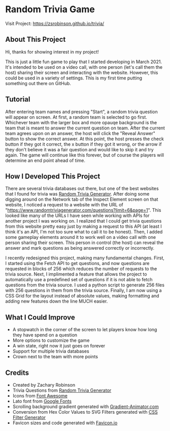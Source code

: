 # Random Trivia Game

Visit Project: https://zsrobinson.github.io/trivia/

## About This Project

Hi, thanks for showing interest in my project!

This is just a little fun game to play that I started developing in March 2021. It's intended to be used on a video call, with one person (let's call them the host) sharing their screen and interacting with the website. However, this could be used in a variety of settings. This is my first time putting something out there on GitHub.

## Tutorial

After entering team names and pressing "Start", a random trivia question will appear on screen. At first, a random team is selected to go first. Whichever team with the larger box and more opauqe background is the team that is meant to answer the current question on team. After the current team agrees upon on an answer, the host will click the "Reveal Answer" button to show the correct answer. At this point, the host presses the check button if they got it correct, the x button if they got it wrong, or the arrow if they don't believe it was a fair question and would like to skip it and try again.  The game will continue like this forever, but of course the players will determine an end point ahead of time.

## How I Developed This Project

There are several trivia databases out there, but one of the best websites that I found for trivia was [Random Trivia Generator](https://randomtriviagenerator.com). After doing some digging around on the Network tab of the Inspect Element screen on that website, I noticed a request to a website with the URL of "https://www.randomtriviagenerator.com/questions?limit=6&page=1". This looked like many of the URLs I have seen while working with APIs for another project I was working on. I realized that I could get trivia questions from this website pretty easy just by making a request to this API (at least I think it's an API, I'm not too sure what to call it to be honest). Then, I added some gameplay elements around it to work well on a video call with one person sharing their screen. This person in control (the host) can reveal the answer and mark questions as being answered correctly or incorrectly.

I recently redesigned this project, making many fundamental changes. First, I started using the Fetch API to get questions, and now questions are requested in blocks of 256 which reduces the number of requests to the trivia source. Next, I implimented a feature that allows the project to automatically use a predefined set of questions if it is not able to fetch questions from the trivia source. I used a python script to generate 256 files with 256 questions in them from the trivia source. Finally, I am now using a CSS Grid for the layout instead of absolute values, making formatting and adding new features down the line MUCH easier.

## What I Could Improve

- A stopwatch in the corner of the screen to let players know how long they have spend on a question
- More options to customize the game
- A win state, right now it just goes on forever
- Support for multiple trivia databases
- Crown next to the team with more points

## Credits

- Created by Zachary Robinson
- Trivia Questions from [Random Trivia Generator](https://randomtriviagenerator.com)
- Icons from [Font Awesome](https://fontawesome.com/)
- Lato font from [Google Fonts](https://fonts.google.com/specimen/Lato)
- Scrolling background gradient generated with [Gradient-Animator.com](https://www.gradient-animator.com)
- Conversion from Hex Color Values to SVG Filters generated with [CSS Filter Generator](https://codepen.io/sosuke/pen/Pjoqqp)
- Favicon sizes and code generated with [Favicon.io](https://favicon.io/favicon-converter)